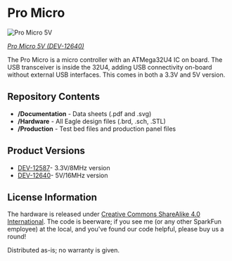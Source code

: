 Pro Micro
=========

![Pro Micro 5V](https://cdn.sparkfun.com//assets/parts/9/3/2/6/12640-01a.jpg)

[*Pro Micro 5V (DEV-12640)*](https://www.sparkfun.com/products/12640)


The Pro Micro is a micro controller with an ATMega32U4 IC on board.
The USB transceiver is inside the 32U4, adding USB connectivity on-board without external USB interfaces. 
This comes in both a 3.3V and 5V version. 


Repository Contents
-------------------
* **/Documentation** - Data sheets (.pdf and .svg)
* **/Hardware** - All Eagle design files (.brd, .sch, .STL)
* **/Production** - Test bed files and production panel files


Product Versions
----------------
* [DEV-12587](https://www.sparkfun.com/products/12587)- 3.3V/8MHz version
* [DEV-12640](https://www.sparkfun.com/products/12640)- 5V/16MHz version

License Information
-------------------
The hardware is released under [Creative Commons ShareAlike 4.0 International](https://creativecommons.org/licenses/by-sa/4.0/).
The code is beerware; if you see me (or any other SparkFun employee) at the local, and you've found our code helpful, please buy us a round!

Distributed as-is; no warranty is given.
